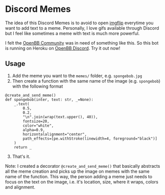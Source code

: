 # Discord Memes

The idea of this Discord Memes is to avoid to open [imgflip](https://imgflip.com) everytime you want to add text to a meme. Personally, I love gifs available through Discord but I feel like sometimes a meme with text is much more powerful.

I felt the [OpenBB Community](https://github.com/OpenBB-finance/OpenBBTerminal) was in need of something like this. So this bot is running on Heroku on [OpenBB Discord](https://discord.gg/kGcmve8Ekw). Try it out now!

## Usage

1. Add the meme you want to the `memes/` folder, e.g. `spongebob.jpg`
2. Then create a function with the same name of the image (e.g. `spongebob`) with the following format

```
@create_and_send_meme()
def spongebob(inter, text: str, _=None):
    _.text(
        0.5,
        0.2,
        "\n".join(wrap(text.upper(), 40)),
        fontsize=20,
        color="white",
        alpha=0.9,
        horizontalalignment="center",
        path_effects=[pe.withStroke(linewidth=4, foreground="black")]
    )
    return _
```

3. That's it.

Note: I created a decorator `@create_and_send_meme()` that basically abstracts all the meme creation and picks up the image on memes with the same name of the function. This way, the person adding a meme just needs to focus on the text on the image, i.e. it's location, size, where it wraps, colors and alignment.
